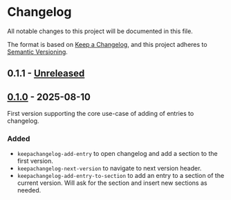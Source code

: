 # Changelog

All notable changes to this project will be documented in this file.

The format is based on [Keep a Changelog](https://keepachangelog.com/en/1.1.0/),
and this project adheres to [Semantic Versioning](https://semver.org/spec/v2.0.0.html).

## 0.1.1 - [Unreleased]

## [0.1.0] - 2025-08-10

First version supporting the core use-case of adding of entries to
changelog.

### Added
- `keepachangelog-add-entry` to open changelog and add a section to
  the first version.
- `keepachangelog-next-version` to navigate to next version header.
- `keepachangelog-add-entry-to-section` to add an entry to a section
  of the current version. Will ask for the section and insert new
  sections as needed.

[Unreleased]: https://github.com/xendk/keepachangelog/compare/v0.1.0...HEAD
[0.1.0]: https://github.com/xendk/keepachangelog/releases/tag/v0.1.0
